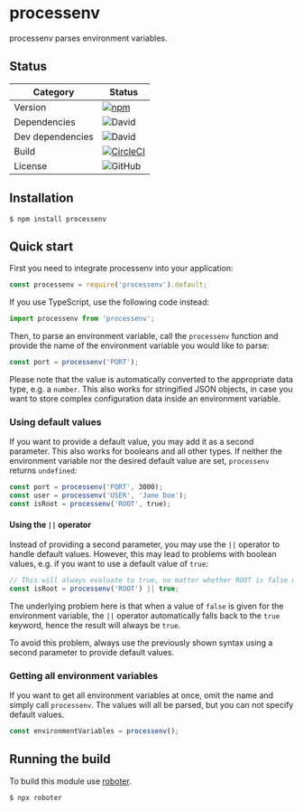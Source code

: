 # processenv

processenv parses environment variables.

## Status

| Category         | Status                                                                                                                                   |
| ---------------- | ---------------------------------------------------------------------------------------------------------------------------------------- |
| Version          | [![npm](https://img.shields.io/npm/v/processenv)](https://www.npmjs.com/package/processenv)                                                      |
| Dependencies     | ![David](https://img.shields.io/david/thenativeweb/processenv)                                                                               |
| Dev dependencies | ![David](https://img.shields.io/david/dev/thenativeweb/processenv)                                                                           |
| Build            | [![CircleCI](https://img.shields.io/circleci/build/github/thenativeweb/processenv)](https://circleci.com/gh/thenativeweb/processenv/tree/master) |
| License          | ![GitHub](https://img.shields.io/github/license/thenativeweb/processenv)                                                                     |

## Installation

```shell
$ npm install processenv
```

## Quick start

First you need to integrate processenv into your application:

```javascript
const processenv = require('processenv').default;
```

If you use TypeScript, use the following code instead:

```typescript
import processenv from 'processenv';
```

Then, to parse an environment variable, call the `processenv` function and provide the name of the environment variable you would like to parse:

```javascript
const port = processenv('PORT');
```

Please note that the value is automatically converted to the appropriate data type, e.g. a `number`. This also works for stringified JSON objects, in case you want to store complex configuration data inside an environment variable.

### Using default values

If you want to provide a default value, you may add it as a second parameter. This also works for booleans and all other types. If neither the environment variable nor the desired default value are set, `processenv` returns `undefined`:

```javascript
const port = processenv('PORT', 3000);
const user = processenv('USER', 'Jane Doe');
const isRoot = processenv('ROOT', true);
```

#### Using the `||` operator

Instead of providing a second parameter, you may use the `||` operator to handle default values. However, this may lead to problems with boolean values, e.g. if you want to use a default value of `true`:

```javascript
// This will always evaluate to true, no matter whether ROOT is false or true.
const isRoot = processenv('ROOT') || true;
```

The underlying problem here is that when a value of `false` is given for the environment variable, the `||` operator automatically falls back to the `true` keyword, hence the result will always be `true`.

To avoid this problem, always use the previously shown syntax using a second parameter to provide default values.

### Getting all environment variables

If you want to get all environment variables at once, omit the name and simply call `processenv`. The values will all be parsed, but you can not specify default values.

```javascript
const environmentVariables = processenv();
```

## Running the build

To build this module use [roboter](https://www.npmjs.com/package/roboter).

```shell
$ npx roboter
```
